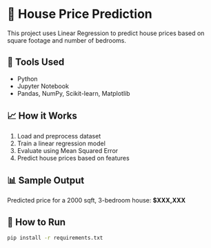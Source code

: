 # 🏡 House Price Prediction

This project uses Linear Regression to predict house prices based on square footage and number of bedrooms.

## 🔧 Tools Used
- Python
- Jupyter Notebook
- Pandas, NumPy, Scikit-learn, Matplotlib

## 📈 How it Works
1. Load and preprocess dataset
2. Train a linear regression model
3. Evaluate using Mean Squared Error
4. Predict house prices based on features

## 📊 Sample Output
Predicted price for a 2000 sqft, 3-bedroom house: **$XXX,XXX**

## 🚀 How to Run
```bash
pip install -r requirements.txt
